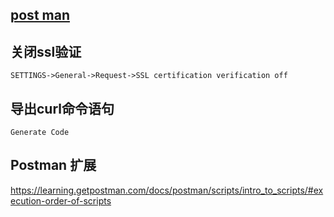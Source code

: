 [post man](https://www.getpostman.com/)
--------------

## 关闭ssl验证

```
SETTINGS->General->Request->SSL certification verification off
```

## 导出curl命令语句

```
Generate Code
```

## Postman 扩展

https://learning.getpostman.com/docs/postman/scripts/intro_to_scripts/#execution-order-of-scripts
